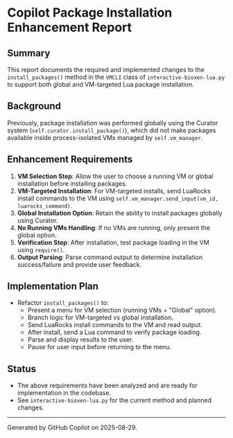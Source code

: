 # Copilot Package Installation Enhancement Report

## Summary
This report documents the required and implemented changes to the `install_packages()` method in the `VMCLI` class of `interactive-bioxen-lua.py` to support both global and VM-targeted Lua package installation.

## Background
Previously, package installation was performed globally using the Curator system (`self.curator.install_package()`), which did not make packages available inside process-isolated VMs managed by `self.vm_manager`.

## Enhancement Requirements
1. **VM Selection Step**: Allow the user to choose a running VM or global installation before installing packages.
2. **VM-Targeted Installation**: For VM-targeted installs, send LuaRocks install commands to the VM using `self.vm_manager.send_input(vm_id, luarocks_command)`.
3. **Global Installation Option**: Retain the ability to install packages globally using Curator.
4. **No Running VMs Handling**: If no VMs are running, only present the global option.
5. **Verification Step**: After installation, test package loading in the VM using `require()`.
6. **Output Parsing**: Parse command output to determine installation success/failure and provide user feedback.

## Implementation Plan
- Refactor `install_packages()` to:
  - Present a menu for VM selection (running VMs + "Global" option).
  - Branch logic for VM-targeted vs global installation.
  - Send LuaRocks install commands to the VM and read output.
  - After install, send a Lua command to verify package loading.
  - Parse and display results to the user.
  - Pause for user input before returning to the menu.

## Status
- The above requirements have been analyzed and are ready for implementation in the codebase.
- See `interactive-bioxen-lua.py` for the current method and planned changes.

---
Generated by GitHub Copilot on 2025-08-29.
